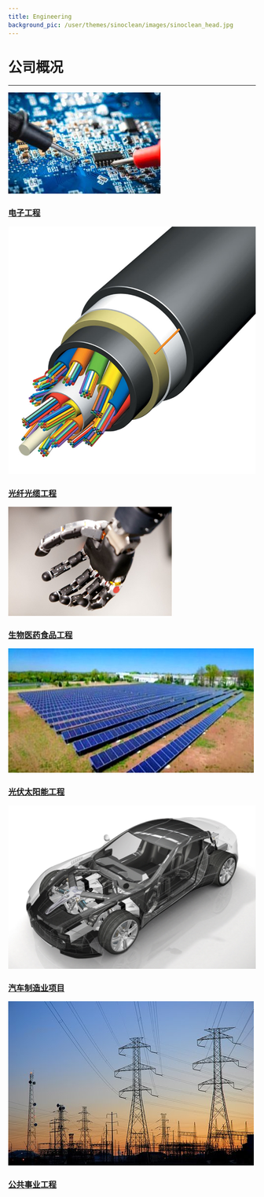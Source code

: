 ```yaml
---
title: Engineering
background_pic: /user/themes/sinoclean/images/sinoclean_head.jpg
---
```


# 公司概况
---

 
<div class="engin_fields">
  <a href="./engineering/electrical">
  <div class="button_field">
    <div class="img">
    <img src="/user/themes/sinoclean/images/engineering_icons/electrical.jpg" />
    </div>
    <h3>电子工程</h3>
  </div>
  </a>

  <a href="./engineering/optical">
  <div class="button_field">
    <div class="img">
    <img src="/user/themes/sinoclean/images/engineering_icons/fibercable.jpg" />
    </div>
    <h3>光纤光缆工程</h3>
  </div>
  </a>


  <a href="./engineering/biomed">
  <div class="button_field">
    <div class="img">
    <img src="/user/themes/sinoclean/images/engineering_icons/bio.png" />
    </div>
    <h3>生物医药食品工程</h3>
  </div>
  </a>


  <a href="./engineering/pvc">
  <div class="button_field">
  <div class="img">
  <img src="/user/themes/sinoclean/images/engineering_icons/pvc.jpg" />
  </div>
    <h3>光伏太阳能工程</h3>
  </div>
  </a>

  <a href="./engineering/auto">
  <div class="button_field">
  <div class="img">
  <img src="/user/themes/sinoclean/images/engineering_icons/auto.jpg" />
  </div>
    <h3>汽车制造业项目</h3>
  </div>
  </a>


  <a href="./engineering/pu">
  <div class="button_field">
  <div class="img">
  <img src="/user/themes/sinoclean/images/engineering_icons/publicutil.jpg" />
  </div>
    <h3>公共事业工程</h3>
  </div>
  </a>



</div>
